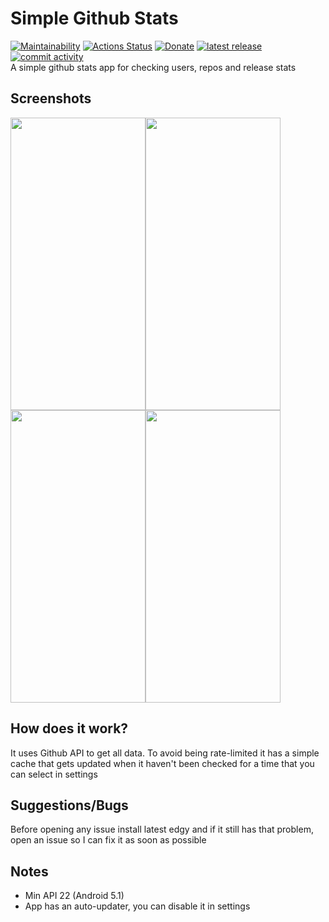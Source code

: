 # Simple Github Stats
[![Maintainability](https://api.codeclimate.com/v1/badges/ca4a7c3b3da337261dce/maintainability)](https://codeclimate.com/github/micrusa/SimpleGithubStats/maintainability) [![Actions Status](https://github.com/micrusa/SimpleGithubStats/workflows/CI/badge.svg)](https://github.com/micrusa/SimpleGithubStats/actions) [![Donate](https://img.shields.io/badge/Donate-PayPal-green.svg)](https://www.paypal.me/migueelcs) [![latest release](https://img.shields.io/github/release/micrusa/SimpleGithubStats.svg?label=latest%20release&style=flat)](https://github.com/micrusa/SimpleGithubStats/releases/latest) [![commit activity](https://img.shields.io/github/commit-activity/m/micrusa/SimpleGithubStats)](https://github.com/micrusa/SimpleGithubStats/commits/master)<br/>
A simple github stats app for checking users, repos and release stats

## Screenshots
<img width="216" height="468" src="https://github.com/micrusa/SimpleGithubStats/raw/master/ss1.jpg"/><img width="216" height="468" src="https://github.com/micrusa/SimpleGithubStats/raw/master/ss2.jpg"/><img width="216" height="468" src="https://github.com/micrusa/SimpleGithubStats/raw/master/ss3.jpg"/><img width="216" height="468" src="https://github.com/micrusa/SimpleGithubStats/raw/master/ss4.jpg"/>

## How does it work?
It uses Github API to get all data. To avoid being rate-limited it has a simple cache that gets updated when it haven't been checked for a time that you can select in settings

## Suggestions/Bugs
Before opening any issue install latest edgy and if it still has that problem, open an issue so I can fix it as soon as possible

## Notes
- Min API 22 (Android 5.1)
- App has an auto-updater, you can disable it in settings
